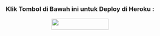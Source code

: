 <h3 align="center">Klik Tombol di Bawah ini untuk Deploy di Heroku :</h3>
<p align="center"><a href="https://heroku.com/deploy?template=https://github.com/Kayzyu/Kay-Deploy/"> <img src="https://img.shields.io/badge/Deploy%20Ke%20Heroku-aqua?style=flat&logo=heroku" width="150" height="30.00" /></a></p>
